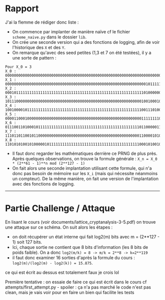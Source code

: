 # Rapport

J'ai la flemme de rédiger donc liste :
+ On commence par implanter de manière naïve cf le fichier `scheme_naive.py` dans le dossier `lib`.
+ On crée une seconde version qui a des fonctions de logging, afin de voir l'historique des `X` et des `Y`.
+ On remarque qu'avec des seed petites (1,3 et 7 on été testées), il y a une sorte de pattern :
```
Pour X_0 = 3
X_0	:	0000000000000000000000000000000000000000000000000000000000000000000000000000000000000000000000000000000000000000000000000000011
X_1	:	0000000000000000000000000000000000000000000000000000000000000000101111111111111111111111111111111111111111111111111111111111101
X_2	:	0001011111111111111111111111111111111111111111111111111111111110100000000000000000000000000000000000000000000000000000000000011
X_3	:	1011100000000000000000000000000000000000000000000000000000000010010001011111111111111111111111111111111111111111111111111111100
X_4	:	1001000010111111111111111111111111111111111111111111111111111100111010000000000000000000000000000000000000000000000000000000011
X_5	:	0000110001000000000000000000000000000000000000000000000000000011111111000010111111111111111111111111111111111111111111111111100
X_6	:	0111001101000101111111111111111111111111111111111111111111111011000001101110000000000000000000000000000000000000000000000000100
X_7	:	1110110110010110000000000000000000000000000000000000000000000110000101011111000101111111111111111111111111111111111111111111010
X_8	:	1101010100101000001011111111111111111111111111111111111111111000101001010111010000000000000000000000000000000000000000000000101
```
+ Il faut donc regarder les mathématiques derrière ce PRNG de plus près. Après quelques observations, on trouve la formule générale : `X_n = X_0 * (2**61 - 1)**n mod (2**127 - 1)`
+ On fait alors une seconde implantation utilisant cette formule, qui n'a donc pas besoin de mémoire sur les `X_i` (mais qui nécessite néanmoins un compteur). De la même manière, on fait une version de l'implantation avec des fonctions de logging.

---

# Partie Challenge / Attaque

En lisant le cours (voir documents/lattice_cryptanalysis-3-5.pdf) on trouve une attaque sur ce schéma. On suit alors les étapes :
+ on doit récupérer un état interne qui fait log2(m) bits avec m = (2**127 - 1) soit 127 bits.
+ Ici, chaque sortie ne contient que 8 bits d'information (les 8 bits de poids faible). On a donc `log2(m/k) = 8 -> m/k = 2**8 -> k=2**119`
+ il faut donc examiner 16 sorties d'après la formule du cours : `log2(m)/(log2(m) - log2(k)) = 15.875`.

ce qui est écrit au dessus est totalement faux je crois lol

Première tentative : on essaie de faire ce qui est écrit dans le cours cf attempts/first_attempt.py - spoiler : ça n'a pas marché
le code n'est pas clean, mais je vais voir pour en faire un bien qui facilite les tests